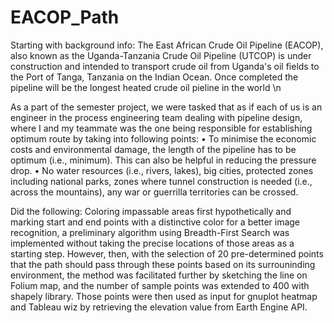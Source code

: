 # EACOP_Path
Starting with background info:
The East African Crude Oil Pipeline (EACOP), also known as the Uganda-Tanzania Crude Oil Pipeline (UTCOP) is under construction and intended to transport crude oil from Uganda's oil fields to the Port of Tanga, Tanzania on the Indian Ocean. Once completed the pipeline will be the longest heated crude oil pieline in the world \n

As a part of the semester project, we were tasked that as if each of us is an engineer in the process engineering team dealing with pipeline design, where I and my teammate was the one being responsible for establishing optimum route by taking into following points:
• To minimise the economic costs and environmental damage, the length of the pipeline has to be 
optimum (i.e., minimum). This can also be helpful in reducing the pressure drop.
• No water resources (i.e., rivers, lakes), big cities, protected zones including national parks, zones 
where tunnel construction is needed (i.e., across the mountains), any war or guerrilla territories can be crossed.

Did the following:
Coloring impassable areas first hypothetically and marking start and end points with a distinctive color for a better image recognition, a preliminary algorithm using Breadth-First Search was implemented without taking the precise locations of those areas as a starting step.
However, then, with the selection of 20 pre-determined points that the path should pass through these points based on its surrouninding environment, the method was facilitated further by sketching the line on Folium map, and the number of sample points was extended to 400 with shapely library. Those points were then used as input for gnuplot heatmap and Tableau wiz by retrieving the elevation value from Earth Engine API.
